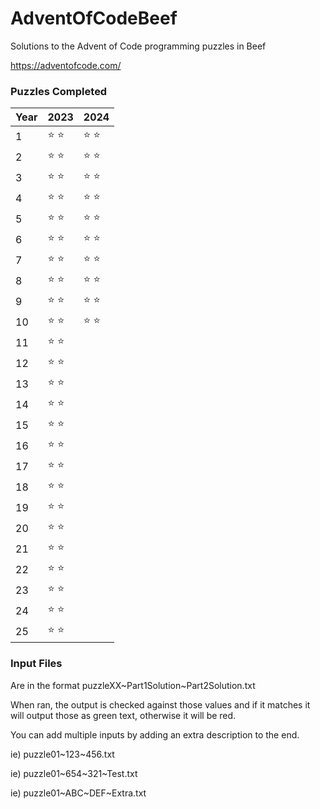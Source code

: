 # AdventOfCodeBeef
Solutions to the Advent of Code programming puzzles in Beef

https://adventofcode.com/

### Puzzles Completed
| Year | 2023 | 2024 |
 ------------- | ------------- | ------------- |
 1 | :star: :star: | :star: :star: |
 2 | :star: :star: | :star: :star: |
 3 | :star: :star: | :star: :star: |
 4 | :star: :star: | :star: :star: |
 5 | :star: :star: | :star: :star: |
 6 | :star: :star: | :star: :star: |
 7 | :star: :star: | :star: :star: |
 8 | :star: :star: | :star: :star: |
 9 | :star: :star: | :star: :star: |
 10 | :star: :star: | :star: :star: |
 11 | :star: :star: | |
 12 | :star: :star: | |
 13 | :star: :star: | |
 14 | :star: :star: | |
 15 | :star: :star: | |
 16 | :star: :star: | |
 17 | :star: :star: | |
 18 | :star: :star: | |
 19 | :star: :star: | |
 20 | :star: :star: | |
 21 | :star: :star: | |
 22 | :star: :star: | |
 23 | :star: :star: | |
 24 | :star: :star: | |
 25 | :star: :star: | |

### Input Files
Are in the format puzzleXX\~Part1Solution\~Part2Solution.txt

When ran, the output is checked against those values and if it matches it will output those as green text, otherwise it will be red.

You can add multiple inputs by adding an extra description to the end.

ie) puzzle01\~123\~456.txt

ie) puzzle01\~654\~321\~Test.txt

ie) puzzle01\~ABC\~DEF\~Extra.txt